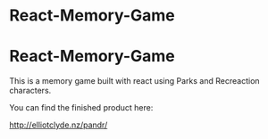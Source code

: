 ﻿# React-Memory-Game
# React-Memory-Game

This is a memory game built with react using Parks and Recreaction characters.

You can find the finished product here: 

http://elliotclyde.nz/pandr/

